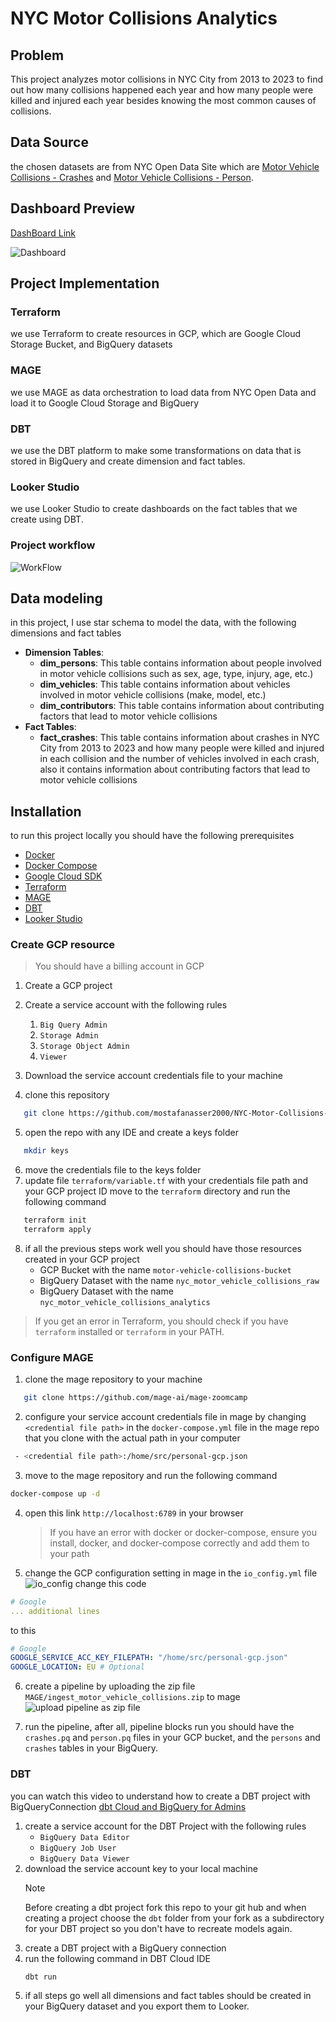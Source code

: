 # NYC Motor Collisions Analytics

## Problem

This project analyzes motor collisions in NYC City from 2013 to 2023 to find out how many collisions happened each year and how many people were killed and injured each year besides knowing the most common causes of collisions.

## Data Source

the chosen datasets are from NYC Open Data Site which are [Motor Vehicle Collisions - Crashes](https://data.cityofnewyork.us/Public-Safety/Motor-Vehicle-Collisions-Crashes/h9gi-nx95/about_data) and [Motor Vehicle Collisions - Person](https://data.cityofnewyork.us/Public-Safety/Motor-Vehicle-Collisions-Person/f55k-p6yu/about_data).

## Dashboard Preview

[DashBoard Link](https://lookerstudio.google.com/reporting/62a98bd3-48cd-4e50-8aa2-fe19651e546a)

![](imgs/dashboard_perview.png "Dashboard")

## Project Implementation

### Terraform

we use Terraform to create resources in GCP, which are Google Cloud Storage Bucket, and BigQuery datasets

### MAGE

we use MAGE as data orchestration to load data from NYC Open Data and load it to Google Cloud Storage and BigQuery

### DBT

we use the DBT platform to make some transformations on data that is stored in BigQuery and create dimension and fact tables.

### Looker Studio

we use Looker Studio to create dashboards on the fact tables that we create using DBT.

### Project workflow

![](imgs/workflow.png "WorkFlow")

## Data modeling

in this project, I use star schema to model the data, with the following dimensions and fact tables

- **Dimension Tables**:
  - **dim_persons**: This table contains information about people involved in motor vehicle collisions such as sex, age, type, injury, age, etc.)
  - **dim_vehicles**: This table contains information about vehicles involved in motor vehicle collisions (make, model, etc.)
  - **dim_contributors**: This table contains information about contributing factors that lead to motor vehicle collisions
- **Fact Tables**:
  - **fact_crashes**: This table contains information about crashes in NYC City from 2013 to 2023 and how many people were killed and injured in each collision and the number of vehicles involved in each crash, also it contains information about contributing factors that lead to motor vehicle collisions

## Installation

to run this project locally you should have the following prerequisites

- [Docker](https://docs.docker.com/get-docker/)
- [Docker Compose](https://docs.docker.com/compose/install/)
- [Google Cloud SDK](https://cloud.google.com/sdk)
- [Terraform](https://www.terraform.io)
- [MAGE](https://www.mage.ai/)
- [DBT](https://docs.getdbt.com/docs/cloud/about-cloud-setup)
- [Looker Studio](https://lookerstudio.google.com)

### Create GCP resource

> You should have a billing account in GCP

1. Create a GCP project

2. Create a service account with the following rules
   1. `Big Query Admin`
   2. `Storage Admin`
   3. `Storage Object Admin`
   4. `Viewer`
3. Download the service account credentials file to your machine
4. clone this repository

```bash
   git clone https://github.com/mostafanasser2000/NYC-Motor-Collisions-Analytics.git
```

5. open the repo with any IDE and create a keys folder

```bash
   mkdir keys
```

6. move the credentials file to the keys folder
7. update file `terraform/variable.tf` with your credentials file path and your GCP project ID move to the `terraform` directory and run the following command

```bash
   terraform init
   terraform apply
```

8. if all the previous steps work well you should have those resources created in your GCP project
   - GCP Bucket with the name `motor-vehicle-collisions-bucket`
   - BigQuery Dataset with the name `nyc_motor_vehicle_collisions_raw`
   - BigQuery Dataset with the name `nyc_motor_vehicle_collisions_analytics`

> If you get an error in Terraform, you should check if you have `terraform` installed or `terraform` in your PATH.

### Configure MAGE

1. clone the mage repository to your machine

```bash
   git clone https://github.com/mage-ai/mage-zoomcamp
```

2. configure your service account credentials file in mage by changing `<credential file path>` in the `docker-compose.yml` file in the mage repo that you clone with the actual path in your computer

```bash
 - <credential file path>:/home/src/personal-gcp.json
```

3. move to the mage repository and run the following command

```bash
docker-compose up -d
```

4. open this link `http://localhost:6789` in your browser
   > If you have an error with docker or docker-compose, ensure you install, docker, and docker-compose correctly and add them to your path
5. change the GCP configuration setting in mage in the `io_config.yml` file
   ![](imgs/io_config.png "io_config")
   change this code

```yml
# Google
... additional lines
```

to this

```yml
# Google
GOOGLE_SERVICE_ACC_KEY_FILEPATH: "/home/src/personal-gcp.json"
GOOGLE_LOCATION: EU # Optional
```

6. create a pipeline by uploading the zip file `MAGE/ingest_motor_vehicle_collisions.zip` to mage
   ![](imgs/upload_zip.png "upload pipeline as zip file")

7. run the pipeline, after all, pipeline blocks run you should have the `crashes.pq` and `person.pq` files in your GCP bucket, and the `persons` and `crashes` tables in your BigQuery.

### DBT

you can watch this video to understand how to create a DBT project with BigQueryConnection [dbt Cloud and BigQuery for Admins
](https://courses.getdbt.com/courses/dbt-cloud-and-bigquery-for-admins)

1. create a service account for the DBT Project with the following rules
   - `BigQuery Data Editor`
   - `BigQuery Job User`
   - `BigQuery Data Viewer`
2. download the service account key to your local machine
   > [!NOTE]
   > Before creating a dbt project fork this repo to your git hub and when creating a project choose the `dbt` folder from your fork as a subdirectory for your DBT project so you don't have to recreate models again.
3. create a DBT project with a BigQuery connection
4. run the following command in DBT Cloud IDE
   ```bash
   dbt run
   ```
5. if all steps go well all dimensions and fact tables should be created in your BigQuery dataset and you export them to Looker.
